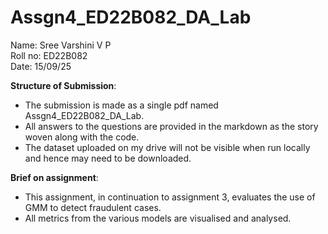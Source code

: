 # Assgn4_ED22B082_DA_Lab

Name: Sree Varshini V P  
Roll no: ED22B082  
Date: 15/09/25  

**Structure of Submission**:
- The submission is made as a single pdf named Assgn4_ED22B082_DA_Lab.
- All answers to the questions are provided in the markdown as the story woven along with the code.
- The dataset uploaded on my drive will not be visible when run locally and hence may need to be downloaded.

**Brief on assignment**:
- This assignment, in continuation to assignment 3, evaluates the use of GMM to detect fraudulent cases.
- All metrics from the various models are visualised and analysed. 
